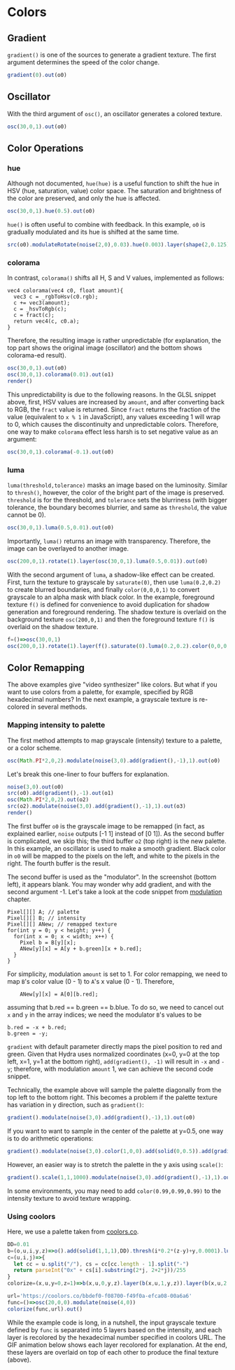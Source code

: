 Colors
========

Gradient
--------

`gradient()` is one of the sources to generate a gradient texture. The first argument determines the speed of the color change.

```javascript
gradient(0).out(o0)
```

Oscillator
--------

With the third argument of `osc()`, an oscillator generates a colored texture.

```javascript
osc(30,0,1).out(o0)
```

Color Operations
--------

### hue

Although not documented, `hue(hue)` is a useful function to shift the hue in HSV (hue, saturation, value) color space. The saturation and brightness of the color are preserved, and only the hue is affected.

```javascript
osc(30,0,1).hue(0.5).out(o0)
```

`hue()` is often useful to combine with feedback. In this example, `o0` is gradually modulated and its hue is shifted at the same time.

```javascript
src(o0).modulateRotate(noise(2,0),0.03).hue(0.003).layer(shape(2,0.125).luma().color(0,0,1)).out(o0)
```

### colorama

In contrast, `colorama()` shifts all H, S and V values, implemented as follows:

```clike
vec4 colorama(vec4 c0, float amount){
  vec3 c = _rgbToHsv(c0.rgb);
  c += vec3(amount);
  c = _hsvToRgb(c);
  c = fract(c);
  return vec4(c, c0.a);
}
```

Therefore, the resulting image is rather unpredictable (for explanation, the top part shows the original image (oscillator) and the bottom shows colorama-ed result).

```javascript
osc(30,0,1).out(o0)
osc(30,0,1).colorama(0.01).out(o1)
render()
```

This unpredictability is due to the following reasons. In the GLSL snippet above, first, HSV values are increased by `amount`, and after converting back to RGB, the `fract` value is returned. Since `fract` returns the fraction of the value (equivalent to `x % 1` in JavaScript), any values exceeding 1 will wrap to 0, which causes the discontinuity and unpredictable colors. Therefore, one way to make `colorama` effect less harsh is to set negative value as an argument:

```javascript
osc(30,0,1).colorama(-0.1).out(o0)
```

### luma

`luma(threshold,tolerance)` masks an image based on the luminosity. Similar to `thresh()`, however, the color of the bright part of the image is preserved. `threshold` is for the threshold, and `tolerance` sets the blurriness (with bigger tolerance, the boundary becomes blurrier, and same as `threshold`, the value cannot be 0).

```javascript
osc(30,0,1).luma(0.5,0.01).out(o0)
```

Importantly, `luma()` returns an image with transparency. Therefore, the image can be overlayed to another image.

```javascript
osc(200,0,1).rotate(1).layer(osc(30,0,1).luma(0.5,0.01)).out(o0)
```

With the second argument of `luma`, a shadow-like effect can be created. First, turn the texture to grayscale by `saturate(0)`, then use `luma(0.2,0.2)` to create blurred boundaries, and finally `color(0,0,0,1)` to convert grayscale to an alpha mask with black color. In the example, foreground texture `f()` is defined for convenience to avoid duplication for shadow generation and foreground rendering. The shadow texture is overlaid on the background texture `osc(200,0,1)` and then the foreground texture `f()` is overlaid on the shadow texture.

```javascript
f=()=>osc(30,0,1)
osc(200,0,1).rotate(1).layer(f().saturate(0).luma(0.2,0.2).color(0,0,0,1)).layer(f().luma(0.5,0.01)).out(o0)
```

Color Remapping
--------

The above examples give "video synthesizer" like colors. But what if you want to use colors from a palette, for example, specified by RGB hexadecimal numbers? In the next example, a grayscale texture is re-colored in several methods.

### Mapping intensity to palette

The first method attempts to map grayscale (intensity) texture to a palette, or a color scheme.

```javascript
osc(Math.PI*2,0,2).modulate(noise(3,0).add(gradient(),-1),1).out(o0)
```

Let's break this one-liner to four buffers for explanation.

```javascript
noise(3,0).out(o0)
src(o0).add(gradient(),-1).out(o1)
osc(Math.PI*2,0,2).out(o2)
src(o2).modulate(noise(3,0).add(gradient(),-1),1).out(o3)
render()
```

The first buffer `o0` is the grayscale image to be remapped (in fact, as explained earlier, `noise` outputs [-1 1] instead of [0 1]). As the second buffer is complicated, we skip this; the third buffer `o2` (top right) is the new palette. In this example, an oscillator is used to make a smooth gradient. Black color in `o0` will be mapped to the pixels on the left, and white to the pixels in the right. The fourth buffer is the result.

The second buffer is used as the "modulator". In the screenshot (bottom left), it appears blank. You may wonder why add gradient, and with the second argument -1. Let's take a look at the code snippet from [modulation](modulation#modulation) chapter.

```clike
Pixel[][] A; // palette
Pixel[][] B; // intensity
Pixel[][] ANew; // remapped texture
for(int y = 0; y < height; y++) {
  for(int x = 0; x < width; x++) {
    Pixel b = B[y][x];
    ANew[y][x] = A[y + b.green][x + b.red];
  }  
}
```

For simplicity, modulation `amount` is set to 1. For color remapping, we need to map `B`'s color value (0 - 1) to `A`'s x value (0 - 1). Therefore,

```clike
    ANew[y][x] = A[0][b.red];
```

assuming that b.red == b.green == b.blue. To do so, we need to cancel out `x` and `y` in the array indices; we need the modulator `B`'s values to be

```clike
b.red = -x + b.red;
b.green = -y;
```

`gradient` with default parameter directly maps the pixel position to red and green. Given that Hydra uses normalized coordinates (x=0, y=0 at the top left, x=1, y=1 at the bottom right), `add(gradient(), -1)` will result in `-x` and `-y`; therefore, with modulation `amount` 1, we can achieve the second code snippet.

Technically, the example above will sample the palette diagonally from the top left to the bottom right. This becomes a problem if the palette texture has variation in y direction, such as `gradient()`:

```javascript
gradient().modulate(noise(3,0).add(gradient(),-1),1).out(o0)
```

If you want to want to sample in the center of the palette at y=0.5, one way is to do arithmetic operations:

```javascript
gradient().modulate(noise(3,0).color(1,0,0).add(solid(0,0.5)).add(gradient(),-1),1).out(o0)
```

However, an easier way is to stretch the palette in the y axis using `scale()`:

```javascript
gradient().scale(1,1,1000).modulate(noise(3,0).add(gradient(),-1),1).out(o0)
```

In some environments, you may need to add `color(0.99,0.99,0.99)` to the intensity texture to avoid texture wrapping.

### Using coolors

Here, we use a palette taken from [coolors.co](https://coolors.co).

```javascript
DD=0.01
b=(o,u,i,y,z)=>o().add(solid(1,1,1),DD).thresh(i*0.2*(z-y)+y,0.0001).luma(0.5,0.0001).color(c(u,i,0),c(u,i,1),c(u,i,2))
c=(u,i,j)=>{
  let cc = u.split("/"), cs = cc[cc.length - 1].split("-")
  return parseInt("0x" + cs[i].substring(2*j, 2+2*j))/255
}
colorize=(x,u,y=0,z=1)=>b(x,u,0,y,z).layer(b(x,u,1,y,z)).layer(b(x,u,2,y,z)).layer(b(x,u,3,y,z)).layer(b(x,u,4,y,z))

url='https://coolors.co/bbdef0-f08700-f49f0a-efca08-00a6a6'
func=()=>osc(20,0,0).modulate(noise(4,0))
colorize(func,url).out()
```

While the example code is long, in a nutshell, the input grayscale texture defined by `func` is separated into 5 layers based on the intensity, and each layer is recolored by the hexadecimal number specified in coolors URL. The GIF animation below shows each layer recolored for explanation. At the end, these layers are overlaid on top of each other to produce the final texture (above).

<!-- Feedback
--------

A feedback loop can be used to create unexpected color effects. For example, based on an example from [Scaling](#scaling), a periodic color texture can be generated.

```javascript
shape(4,0.7,0).add(src(o0).scrollX(0.01).scrollY(0.01).color(1,1,0).hue(0.1),-1).out(o0)
```

![color-feedback](images/colorfeedback.png) -->

